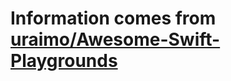 # Information comes from [uraimo/Awesome-Swift-Playgrounds](https://github.com/uraimo/Awesome-Swift-Playgrounds)

